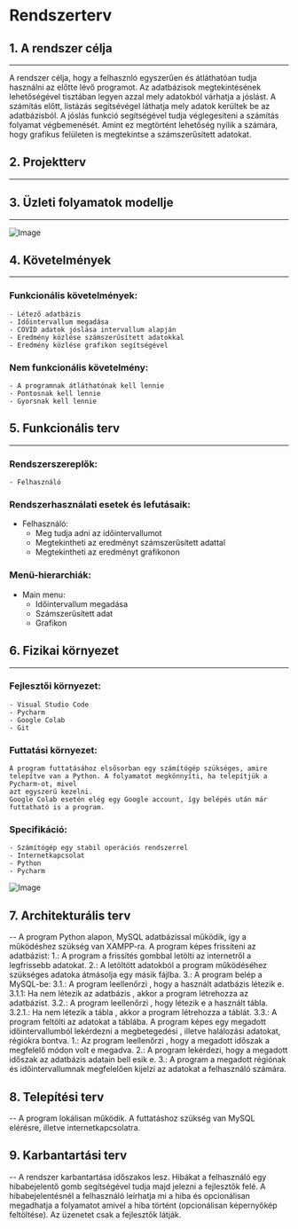 # Rendszerterv

## 1. A rendszer célja
---

A rendszer célja, hogy a felhasznló egyszerűen és átláthatóan tudja használni az előtte lévő programot. Az adatbázisok megtekintésének lehetőségével
tisztában legyen azzal mely adatokból várhatja a jóslást. A számítás előtt, listázás segítsévégel láthatja mely adatok kerültek be az adatbázisból.
A jóslás funkció segítségével tudja véglegesíteni a számítás folyamat végbemenését. Amint ez megtörtént lehetőség nyílik a számára, hogy
grafikus felületen is megtekintse a számszerűsített adatokat.

## 2. Projektterv
---

## 3. Üzleti folyamatok modellje
---
![Image](https://github.com/utassydenis/AFP2021_1_K0800_Csapat4_Covid_Big/blob/main/pictures/ÜzletiFolyamatok.png)

## 4. Követelmények
---
### Funkcionális követelmények:
    - Létező adatbázis
    - Időintervallum megadása
    - COVID adatok jóslása intervallum alapján
    - Eredmény közlése számszerűsített adatokkal
    - Eredmény közlése grafikon segítségével

### Nem funkcionális követelmény:
    - A programnak átláthatónak kell lennie
    - Pontosnak kell lennie
    - Gyorsnak kell lennie

## 5. Funkcionális terv
---
### Rendszerszereplők:
    - Felhasználó

### Rendszerhasználati esetek és lefutásaik:

* Felhasználó:
    - Meg tudja adni az időintervallumot
    - Megtekintheti az eredményt számszerűsített adattal
    - Megtekintheti az eredményt grafikonon

### Menü-hierarchiák:

* Main menu:
    - Időintervallum megadása
    - Számszerűsített adat
    - Grafikon

## 6. Fizikai környezet
---
### Fejlesztői környezet:
    - Visual Studio Code
    - Pycharm
    - Google Colab
    - Git

### Futtatási környezet:
    A program futtatásához elsősorban egy számítógép szükséges, amire telepítve van a Python. A folyamatot megkönnyíti, ha telepítjük a Pycharm-ot, mivel
    azt egyszerű kezelni.
    Google Colab esetén elég egy Google account, így belépés után már futtatható is a program.

### Specifikáció:
    - Számítógép egy stabil operációs rendszerrel
    - Internetkapcsolat
    - Python
    - Pycharm

![Image](https://github.com/utassydenis/AFP2021_1_K0800_Csapat4_Covid_Big/blob/main/pictures/Rendszerterv%20-%20fizikai%20k%C3%B6rnyezet.jpg)

## 7. Architekturális terv
--
A program Python alapon, MySQL adatbázissal működik, így a működéshez szükség van XAMPP-ra.
A program képes frissíteni az adatbázist:
    1.: A program a frissítés gombbal letölti az internetről a legfrissebb adatokat.
    2.: A letöltött adatokból a program működéséhez szükséges adatoka átmásolja egy másik fájlba.
    3.: A program belép a MySQL-be:
        3.1.: A program leellenőrzi , hogy a használt adatbázis létezik e.
            3.1.1: Ha nem létezik az adatbázis , akkor a program létrehozza az adatbázist.
        3.2.: A program leellenőrzi , hogy létezik e a használt tábla.
            3.2.1.: Ha nem létezik a tábla , akkor a program létrehozza a táblát.
        3.3.: A program feltölti az adatokat a táblába.
A program képes egy megadott időintervallumból lekérdezni a megbetegedési , illetve halálozási adatokat, régiókra bontva.
    1.: Az program leellenőrzi , hogy a megadott időszak a megfelelő módon volt e megadva.
    2.: A program lekérdezi, hogy a megadott időszak az adatbázis adatain bell esik e.
    3.: A program a megadott régiónak és időintervallumnak megfelelően kijelzi az adatokat a felhasználó számára.


## 8. Telepítési terv
--
A program lokálisan működik.
A futtatáshoz szükség van MySQL elérésre, illetve internetkapcsolatra.

## 9. Karbantartási terv
--
A rendszer karbantartása időszakos lesz. Hibákat a felhasználó egy hibabejelentő gomb segítségével tudja majd jelezni a fejlesztők felé.
A hibabejelentésnél a felhasználó leírhatja mi a hiba és opcionálisan megadhatja a folyamatot amivel a hiba történt (opcionálisan képernyőkép feltöltése). Az üzenetet csak a fejlesztők látják.